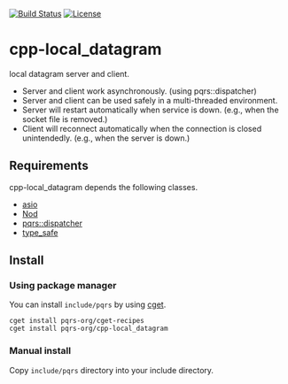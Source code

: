 [![Build Status](https://travis-ci.com/pqrs-org/cpp-local_datagram.svg?branch=master)](https://travis-ci.com/pqrs-org/cpp-local_datagram)
[![License](https://img.shields.io/badge/license-Boost%20Software%20License-blue.svg)](https://github.com/pqrs-org/cpp-local_datagram/blob/master/LICENSE.md)

# cpp-local_datagram

local datagram server and client.

- Server and client work asynchronously. (using pqrs::dispatcher)
- Server and client can be used safely in a multi-threaded environment.
- Server will restart automatically when service is down. (e.g., when the socket file is removed.)
- Client will reconnect automatically when the connection is closed unintendedly. (e.g., when the server is down.)

## Requirements

cpp-local_datagram depends the following classes.

- [asio](https://github.com/chriskohlhoff/asio/)
- [Nod](https://github.com/fr00b0/nod)
- [pqrs::dispatcher](https://github.com/pqrs-org/cpp-dispatcher)
- [type_safe](https://github.com/foonathan/type_safe)

## Install

### Using package manager

You can install `include/pqrs` by using [cget](https://github.com/pfultz2/cget).

```shell
cget install pqrs-org/cget-recipes
cget install pqrs-org/cpp-local_datagram
```

### Manual install

Copy `include/pqrs` directory into your include directory.
